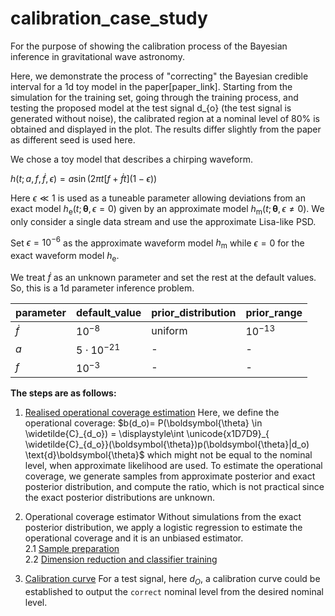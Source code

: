 # calibration_case_study


For the purpose of showing the calibration process of the Bayesian inference in gravitational wave astronomy.

Here, we demonstrate the process of "correcting" the Bayesian credible interval for a 1d toy model in the paper[paper_link]. Starting from the simulation for the training set, going through the training process, and testing the proposed model at the test signal d_{o} (the test signal is generated without noise), the calibrated region at a nominal level of 80% is obtained and displayed in the plot. The results differ slightly from the paper as different seed is used here.

We chose a toy model that describes a chirping waveform.

$h(t;a,f,\dot{f},\epsilon) = a \sin (2\pi t[f + \dot{f}t](1 - \epsilon))$

Here $\epsilon \ll 1$ is used as a tuneable parameter allowing deviations from an exact model $h_{\text{e}}(t;\boldsymbol{\theta},\epsilon = 0)$ given by an approximate model $h_{\text{m}}(t;\boldsymbol{\theta}, \epsilon \neq 0)$. We only consider a single data stream and use the approximate Lisa-like PSD.

Set $\epsilon = 10^{-6}$ as the approximate waveform model $h_{\text{m}}$ while $\epsilon = 0$ for the exact waveform model $h_{\text{e}}$.

We treat $\dot{f}$ as an unknown parameter and set the rest at the default values. So, this is a 1d parameter inference problem.

| parameter | default_value | prior_distribution | prior_range|
|-----------|------------|--------------------|------------|
| $\dot{f}$ | $10^{-8}$  | uniform|$10^{-13}$|
| $a$ | $5\cdot 10^{-21}$  |-|-|
| $f$ | $10^{-3}$  | -|-|
  
**The steps are as follows:**

1. [Realised operational coverage estimation](https://github.com/bpandamao/calibration_case_study/blob/main/1d_toy_model_realised_operational_coverage_estimation.ipynb) 
Here, we define the operational coverage:
$b(d_o)= P(\boldsymbol{\theta} \in \widetilde{C}_{d_o}) = \displaystyle\int \unicode{x1D7D9}_{ \widetilde{C}_{d_o}}(\boldsymbol{\theta})p(\boldsymbol{\theta}|d_o) \text{d}\boldsymbol{\theta}$
which might not be equal to the nominal level, when approximate likelihood are used. To estimate the operational coverage, we generate samples from approximate posterior and exact posterior distribution, and compute the ratio, which is not practical since the exact posterior distributions are unknown.  

2. Operational coverage estimator
Without simulations from the exact posterior distribution, we apply a logistic regression to estimate the operational coverage and it is an unbiased estimator.   
2.1 [Sample preparation](https://github.com/bpandamao/calibration_case_study/blob/main/1d_toy_model_operational_estimator_sample_simulation.ipynb)  
2.2 [Dimension reduction and classifier training](https://github.com/bpandamao/calibration_case_study/blob/main/1d_toy_model_estimator_training%20and%20evaluation.ipynb)  

3. [Calibration curve](https://github.com/bpandamao/calibration_case_study/blob/main/1d_toy_model_calibration_curve_and_application.ipynb)
For a test signal, here $d_O$, a calibration curve could be established to output the `correct` nominal level from the desired nominal level.
